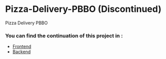 # Pizza-Delivery-PBBO (Discontinued)
Pizza Delivery PBBO

### You can find the continuation of this project in : 
- [Frontend](https://github.com/luckysetiawan/pd-frontend)
- [Backend](https://github.com/luckysetiawan/pd-backend)
